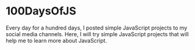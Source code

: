 # 100DaysOfJS
Every day for a hundred days, I posted simple JavaScript projects to my social media channels. Here, I will try simple JavaScript projects that will help me to learn more about JavaScript. 
